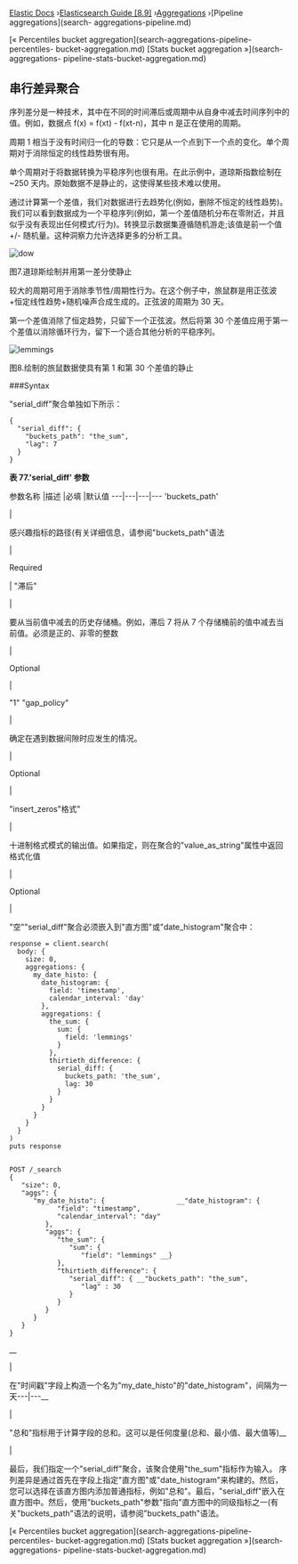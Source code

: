 

[Elastic Docs](/guide/) ›[Elasticsearch Guide [8.9]](index.md)
›[Aggregations](search-aggregations.md) ›[Pipeline aggregations](search-
aggregations-pipeline.md)

[« Percentiles bucket aggregation](search-aggregations-pipeline-percentiles-
bucket-aggregation.md) [Stats bucket aggregation »](search-aggregations-
pipeline-stats-bucket-aggregation.md)

## 串行差异聚合

序列差分是一种技术，其中在不同的时间滞后或周期中从自身中减去时间序列中的值。例如，数据点 f(x) = f(xt) - f(xt-n)，其中 n 是正在使用的周期。

周期 1 相当于没有时间归一化的导数：它只是从一个点到下一个点的变化。单个周期对于消除恒定的线性趋势很有用。

单个周期对于将数据转换为平稳序列也很有用。在此示例中，道琼斯指数绘制在 ~250 天内。原始数据不是静止的，这使得某些技术难以使用。

通过计算第一个差值，我们对数据进行去趋势化(例如，删除不恒定的线性趋势)。我们可以看到数据成为一个平稳序列(例如，第一个差值随机分布在零附近，并且似乎没有表现出任何模式/行为)。转换显示数据集遵循随机游走;该值是前一个值 +/- 随机量。这种洞察力允许选择更多的分析工具。

![dow](images/pipeline_serialdiff/dow.png)

图7.道琼斯绘制并用第一差分使静止

较大的周期可用于消除季节性/周期性行为。在这个例子中，旅鼠群是用正弦波+恒定线性趋势+随机噪声合成生成的。正弦波的周期为 30 天。

第一个差值消除了恒定趋势，只留下一个正弦波。然后将第 30 个差值应用于第一个差值以消除循环行为，留下一个适合其他分析的平稳序列。

![lemmings](images/pipeline_serialdiff/lemmings.png)

图8.绘制的旅鼠数据使具有第 1 和第 30 个差值的静止

###Syntax

"serial_diff"聚合单独如下所示：

    
    
    {
      "serial_diff": {
        "buckets_path": "the_sum",
        "lag": 7
      }
    }

**表 77.'serial_diff' 参数**

参数名称 |描述 |必填 |默认值 ---|---|---|--- 'buckets_path'

|

感兴趣指标的路径(有关详细信息，请参阅"buckets_path"语法

|

Required

|   "滞后"

|

要从当前值中减去的历史存储桶。例如，滞后 7 将从 7 个存储桶前的值中减去当前值。必须是正的、非零的整数

|

Optional

|

"1" "gap_policy"

|

确定在遇到数据间隙时应发生的情况。

|

Optional

|

"insert_zeros"格式"

|

十进制格式模式的输出值。如果指定，则在聚合的"value_as_string"属性中返回格式化值

|

Optional

|

"空""serial_diff"聚合必须嵌入到"直方图"或"date_histogram"聚合中：

    
    
    response = client.search(
      body: {
        size: 0,
        aggregations: {
          my_date_histo: {
            date_histogram: {
              field: 'timestamp',
              calendar_interval: 'day'
            },
            aggregations: {
              the_sum: {
                sum: {
                  field: 'lemmings'
                }
              },
              thirtieth_difference: {
                serial_diff: {
                  buckets_path: 'the_sum',
                  lag: 30
                }
              }
            }
          }
        }
      }
    )
    puts response
    
    
    POST /_search
    {
       "size": 0,
       "aggs": {
          "my_date_histo": {                  __"date_histogram": {
                "field": "timestamp",
                "calendar_interval": "day"
             },
             "aggs": {
                "the_sum": {
                   "sum": {
                      "field": "lemmings" __}
                },
                "thirtieth_difference": {
                   "serial_diff": { __"buckets_path": "the_sum",
                      "lag" : 30
                   }
                }
             }
          }
       }
    }

__

|

在"时间戳"字段上构造一个名为"my_date_histo"的"date_histogram"，间隔为一天---|---__

|

"总和"指标用于计算字段的总和。这可以是任何度量(总和、最小值、最大值等)__

|

最后，我们指定一个"serial_diff"聚合，该聚合使用"the_sum"指标作为输入。   序列差异是通过首先在字段上指定"直方图"或"date_histogram"来构建的。然后，您可以选择在该直方图内添加普通指标，例如"总和"。最后，"serial_diff"嵌入在直方图中。然后，使用"buckets_path"参数"指向"直方图中的同级指标之一(有关"buckets_path"语法的说明，请参阅"buckets_path"语法。

[« Percentiles bucket aggregation](search-aggregations-pipeline-percentiles-
bucket-aggregation.md) [Stats bucket aggregation »](search-aggregations-
pipeline-stats-bucket-aggregation.md)
